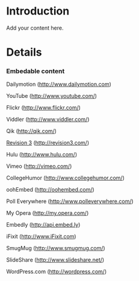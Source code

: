 # Introduction #

Add your content here.


# Details #
### Embedable content ###

Dailymotion (http://www.dailymotion.com)

YouTube (http://www.youtube.com/)

Flickr (http://www.flickr.com/)

Viddler (http://www.viddler.com/)

Qik (http://qik.com/)

[Revision 3](https://code.google.com/p/mahara-artefact-external-resource/source/detail?r=3) (http://revision3.com/)

Hulu (http://www.hulu.com/)

Vimeo (http://vimeo.com/)

CollegeHumor (http://www.collegehumor.com/)

oohEmbed (http://oohembed.com/)

Poll Everywhere (http://www.polleverywhere.com/)

My Opera (http://my.opera.com/)

Embedly (http://api.embed.ly)

iFixit (http://www.iFixit.com)

SmugMug (http://www.smugmug.com/)

SlideShare (http://www.slideshare.net/)

WordPress.com (http://wordpress.com/)